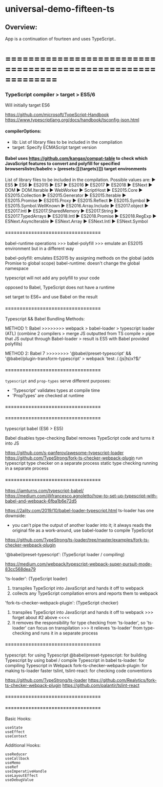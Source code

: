 # universal-demo-fifteen-ts

## Overview:

App is a continuation of fourteen and uses TypeScript.. 

=============================================================
=============================================================

### TypeScript compiler > target > ES5/6

Will initially target ES6
 
https://github.com/microsoft/TypeScript-Handbook
https://www.typescriptlang.org/docs/handbook/tsconfig-json.html

#### compilerOptions:

* lib:    List of library files to be included in the compilation
* target: Specify ECMAScript target version

#### Babel uses https://github.com/kangax/compat-table to check which JavaScript features to convert and polyfill for specified browserslistrc/babelrc > (presets:[[{targets}]]) target environments

List of library files to be included in the compilation.
Possible values are:
► ES5
► ES6
► ES2015
► ES7
► ES2016
► ES2017
► ES2018
► ESNext
► DOM
► DOM.Iterable
► WebWorker
► ScriptHost
► ES2015.Core
► ES2015.Collection
► ES2015.Generator
► ES2015.Iterable
► ES2015.Promise
► ES2015.Proxy
► ES2015.Reflect
► ES2015.Symbol
► ES2015.Symbol.WellKnown
► ES2016.Array.Include
► ES2017.object
► ES2017.Intl
► ES2017.SharedMemory
► ES2017.String
► ES2017.TypedArrays
► ES2018.Intl
► ES2018.Promise
► ES2018.RegExp
► ESNext.AsyncIterable
► ESNext.Array
► ESNext.Intl
► ESNext.Symbol

#### =================================

babel-runtime operations >>> babel-polyfill >>> emulate an ES2015 environment but in a different way

babel-polyfill: emulates ES2015 by assigning methods on the global (adds Promise to global scope)
babel-runtime: doesn't change the global namespace

typescript will not add any polyfill to your code

opposed to Babel, TypeScript does not have a runtime

set target to ES6+ and use Babel on the result

#### =================================

Typescript && Babel Bundling Methods:

METHOD 1:
Babel   >>>>>>>> webpack > babel-loader > typescript loader (ATL)
(combine 2 compilers > merge JS outputted from TS compile > pipe that JS output through Babel-loader > result is ES5 with Babel provided polyfills)

METHOD 2:
Babel 7 >>>>>>>> '@babel/preset-typescript' && '@babel/plugin-transform-typescript' > webpack 'test: /\.(js|ts)x?$/'

#### =================================

`typescript` and `prop-types` serve different purposes:
* 'Typescript' validates types at compile time
* 'PropTypes' are checked at runtime

#### =================================
#### =================================

typescript babel (ES6 > ES5)

Babel disables type-checking
Babel removes TypeScript code and turns it into JS

https://github.com/s-panferov/awesome-typescript-loader
https://github.com/TypeStrong/fork-ts-checker-webpack-plugin
run typescript type checker on a separate process
static type checking running in a separate process

#### =================================

https://iamturns.com/typescript-babel/
https://medium.com/@francesco.agnoletto/how-to-set-up-typescript-with-babel-and-webpack-6fba1b6e72d5

https://2ality.com/2019/10/babel-loader-typescript.html
ts-loader has one downside: 
* you can't pipe the output of another loader into it; it always reads the original file 
as a work-around, use babel-loader to compile TypeScript

https://github.com/TypeStrong/ts-loader/tree/master/examples/fork-ts-checker-webpack-plugin

'@babel/preset-typescript': (TypeScript loader / compiling)

https://medium.com/webpack/typescript-webpack-super-pursuit-mode-83cc568dea79

'ts-loader': (TypeScript loader)
  1) transpiles TypeScript into JavaScript and hands it off to webpack
  2) collects any TypeScript compilation errors and reports them to webpack 

'fork-ts-checker-webpack-plugin': (TypeScript checker)
  1) transpiles TypeScript into JavaScript and hands it off to webpack
    >>> forget about #2 above <<<<
  2) It removes the responsibility for type checking from 'ts-loader', so 'ts-loader' can focus on transpilation
    >>> it relieves 'ts-loader' from type-checking and runs it in a separate process

#### =================================

typescript: for using Typescript
@babel/preset-typescript: for building Typescript by using babel / compile Typescript in babel
ts-loader: for compiling Typescript in Webpack
fork-ts-checker-webpack-plugin: for making ts-loader faster
tslint, tslint-react: for checking code conventions


https://github.com/TypeStrong/ts-loader
https://github.com/Realytics/fork-ts-checker-webpack-plugin
https://github.com/palantir/tslint-react

#### =================================
#### =================================

Basic Hooks:

    useState
    useEffect
    useContext


Additional Hooks:

    useReducer
    useCallback
    useMemo
    useRef
    useImperativeHandle
    useLayoutEffect
    useDebugValue












